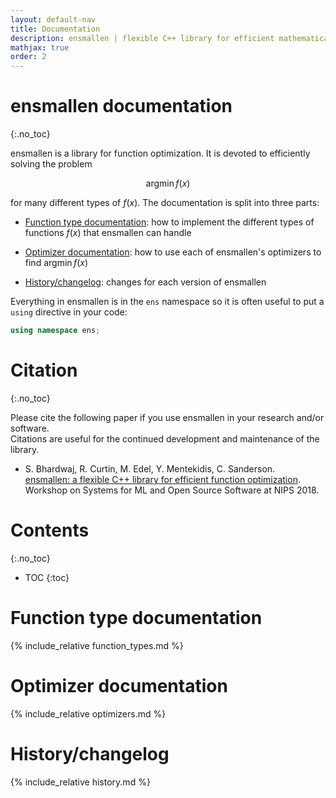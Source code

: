 ```yaml
---
layout: default-nav
title: Documentation
description: ensmallen | flexible C++ library for efficient mathematical optimization
mathjax: true
order: 2
---
```


# **ensmallen documentation**
{:.no_toc}

ensmallen is a library for function optimization.  It is devoted to efficiently
solving the problem

$$\operatorname{argmin} f(x)$$

for many different types of $f(x)$.  The documentation is split into three parts:

 * [Function type documentation](#function-type-documentation): how to implement
   the different types of functions $f(x)$ that ensmallen can handle

 * [Optimizer documentation](#optimizer-documentation): how to use each of
   ensmallen's optimizers to find $\operatorname{argmin} f(x)$

 * [History/changelog](#historychangelog): changes for each version of
   ensmallen

Everything in ensmallen is in the `ens` namespace so it is often useful to put a
`using` directive in your code:

```c++
using namespace ens;
```

# Citation
{:.no_toc}

Please cite the following paper if you use ensmallen in your research and/or software.  
Citations are useful for the continued development and maintenance of the library.

* S. Bhardwaj, R. Curtin, M. Edel, Y. Mentekidis, C. Sanderson.  
  [ensmallen: a flexible C++ library for efficient function optimization](http://conradsanderson.id.au/pdfs/ensmallen_optimization_lib_2018.pdf).  
  Workshop on Systems for ML and Open Source Software at NIPS 2018.
   
# Contents
{:.no_toc}

* TOC
{:toc}

# Function type documentation

{% include_relative function_types.md %}

# Optimizer documentation

{% include_relative optimizers.md %}

# History/changelog

{% include_relative history.md %}
